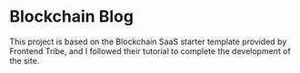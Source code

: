 # Blockchain Blog

This project is based on the Blockchain SaaS starter template provided by Frontend Tribe, and I followed their tutorial to complete the development of the site.

